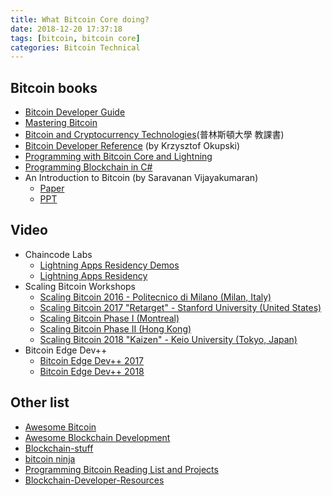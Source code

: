 ```yaml
---
title: What Bitcoin Core doing?
date: 2018-12-20 17:37:18
tags: [bitcoin, bitcoin core]
categories: Bitcoin Technical
---
```


## Bitcoin books
* [Bitcoin Developer Guide](https://bitcoin.org/en/developer-guide)
* [Mastering Bitcoin](https://github.com/bitcoinbook/bitcoinbook)
* [Bitcoin and Cryptocurrency Technologies](https://d28rh4a8wq0iu5.cloudfront.net/bitcointech/readings/princeton_bitcoin_book.pdf)(普林斯頓大學 教課書)
* [Bitcoin Developer Reference](https://github.com/minium/Bitcoin-Spec/blob/master/Bitcoin.pdf) (by Krzysztof Okupski)
* [Programming with Bitcoin Core and Lightning](https://github.com/ChristopherA/Learning-Bitcoin-from-the-Command-Line)
* [Programming Blockchain in C#](https://programmingblockchain.gitbook.io/programmingblockchain)
* An Introduction to Bitcoin (by Saravanan Vijayakumaran)
    * [Paper](https://www.ee.iitb.ac.in/~sarva/bitcoin/bitcoin-notes-v0.1.pdf) 
    * [PPT](https://www.ee.iitb.ac.in/~sarva/bitcoin/iitm-191217.pdf)

<!-- more --> 

## Video
* Chaincode Labs
    * [Lightning Apps Residency Demos](https://www.youtube.com/playlist?list=PLpLH33TRghT2jmuP9YQRo-e8gk969Q2F_)
    * [Lightning Apps Residency](https://www.youtube.com/playlist?list=PLpLH33TRghT1SbxinAsNDS6L7RkAjC8ME)
* Scaling Bitcoin Workshops
    * [Scaling Bitcoin 2016 - Politecnico di Milano (Milan, Italy)](https://www.youtube.com/playlist?list=PLX1jlrc_KO1cMWE2HagT51gjEB9p7cAw3)
    * [Scaling Bitcoin 2017 "Retarget" - Stanford University (United States)](https://www.youtube.com/playlist?list=PLX1jlrc_KO1etzMwyTi4-AJbdstCqo9UO)
    * [Scaling Bitcoin Phase I (Montreal)](https://www.youtube.com/playlist?list=PLX1jlrc_KO1eUTDrAnxNErlqBDpd0YvcE)
    * [Scaling Bitcoin Phase II (Hong Kong)](https://www.youtube.com/playlist?list=PLX1jlrc_KO1fDYsUsCeswSXIgzlXyh3sl)
    * [Scaling Bitcoin 2018 "Kaizen" - Keio University (Tokyo, Japan)](https://www.youtube.com/playlist?list=PLX1jlrc_KO1diB4l-Thhb5R-PSYw-hn3a)
* Bitcoin Edge Dev++ 
    * [Bitcoin Edge Dev++ 2017](https://www.youtube.com/playlist?list=PLlWSs86hGNb8QKRuRP3maUsVmZm8uVmIR&fbclid=IwAR34zuKGGpab-5lEsaSE1M57mnS83SgYSHuC4Mt9iPTZvHnNXGWPHaFj56E) 
    * [Bitcoin Edge Dev++ 2018](https://www.youtube.com/playlist?list=PLlWSs86hGNb8bUsTnDmZz2ZvMfHy9fS_t&fbclid=IwAR1SBgFG4vDTqfinc7aamENqlGskup2B3xHqR-zdkHl-4zcDH4jhYbKXK84)

## Other list
* [Awesome Bitcoin](https://github.com/igorbarinov/awesome-bitcoin)
* [Awesome Blockchain Development](https://github.com/jakezeal/awesome-blockchain-development)
* [Blockchain-stuff](https://github.com/Xel/Blockchain-stuff)
* [bitcoin ninja](http://bitcoin.ninja/)
* [Programming Bitcoin Reading List and Projects](https://github.com/jashmenn/bitcoin-reading-list)
* [Blockchain-Developer-Resources](https://github.com/ChristopherA/Blockchain-Developer-Resources)